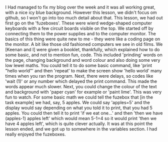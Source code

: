 I Had managed to fix my blog over the week and it was all working great, with a nice icy blue background. However this lesson, we didn't focus om github, so I won't go into too much detail about that. This lesson, we had out first go on the 'fuzeboxes'. These were wierd wedge-shaped computer keyboards with a few circuit boards visible on the top. We started off by connecting them to the power supplies and to the computer monitor. The basics of this thing were quite new to me - they were like a coding page on the monitor. A bit like those old fashioned computers we see in old films. We [Keenan and I] were given a booklet, thankfully, which explained how to do some basic, and not to mention fun, code. This included 'prinding' words on the page, changing background and word colour and also doing some very low lewel maths. You could tell it to do some basic command, like 'print "hello world"' and then 'repeat' to make the screen show 'hello world' many times when you ran the program. Next, there were delays, so codes like 'wait (1)' or any number which delayed the print command. This made the words appear much slower. Next, you could change the colour of the text and background with 'paper cyan' for example or 'paint lime'. This was very fun to watch. For some basic math we could tell the fuzebox that [in the task example] we had, say, 5 apples. We could say 'apples=5' and the display would say depending on what you told it to print, that you had 5 apples. You could then tell it to print 'if we eat one...' and then 'then we have (apples-1) apples left' which would mean 5-1=4 so it would print 'then we have 4 apples left', which is quite clever actually. It was at this point the lesson ended, and we got up to somewhere in the variables section. I had really enjoyed the fuzeboxes.
